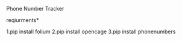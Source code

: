 Phone Number Tracker

reqiurments*

1.pip install folium
2.pip install opencage
3.pip install phonenumbers

